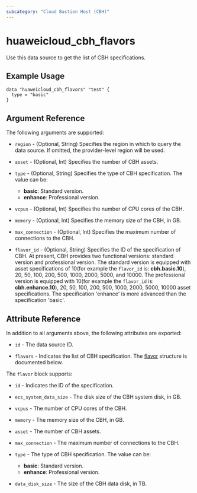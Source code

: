 ```yaml
---
subcategory: "Cloud Bastion Host (CBH)"
---
```


# huaweicloud_cbh_flavors

Use this data source to get the list of CBH specifications.

## Example Usage

```hcl
data "huaweicloud_cbh_flavors" "test" {
  type = "basic"
}
```

## Argument Reference

The following arguments are supported:

* `region` - (Optional, String) Specifies the region in which to query the data source.
  If omitted, the provider-level region will be used.

* `asset` - (Optional, Int) Specifies the number of CBH assets.

* `type` - (Optional, String) Specifies the type of CBH specification. The value can be:
  + **basic**: Standard version.
  + **enhance**: Professional version.

* `vcpus` - (Optional, Int) Specifies the number of CPU cores of the CBH.

* `memory` - (Optional, Int) Specifies the memory size of the CBH, in GB.

* `max_connection` - (Optional, Int) Specifies the maximum number of connections to the CBH.

* `flavor_id` - (Optional, String) Specifies the ID of the specification of CBH.
  At present, CBH provides two functional versions: standard version and professional version.
  The standard version is equipped with asset specifications of 10(for example the `flavor_id` is: **cbh.basic.10**),
  20, 50, 100, 200, 500, 1000, 2000, 5000, and 10000.
  The professional version is equipped with 10(for example the `flavor_id` is: **cbh.enhance.10**),
  20, 50, 100, 200, 500, 1000, 2000, 5000, 10000 asset specifications.
  The specification 'enhance' is more advanced than the specification 'basic'.

## Attribute Reference

In addition to all arguments above, the following attributes are exported:

* `id` - The data source ID.

* `flavors` - Indicates the list of CBH specification.
  The [flavor](#CbhFlavors_flavor) structure is documented below.

<a name="CbhFlavors_flavor"></a>
The `flavor` block supports:

* `id` - Indicates the ID of the specification.

* `ecs_system_data_size` - The disk size of the CBH system disk, in GB.

* `vcpus` - The number of CPU cores of the CBH.

* `memory` - The memory size of the CBH, in GB.

* `asset` - The number of CBH assets.

* `max_connection` - The maximum number of connections to the CBH.

* `type` - The type of CBH specification. The value can be:
  + **basic**: Standard version.
  + **enhance**: Professional version.

* `data_disk_size` - The size of the CBH data disk, in TB.
